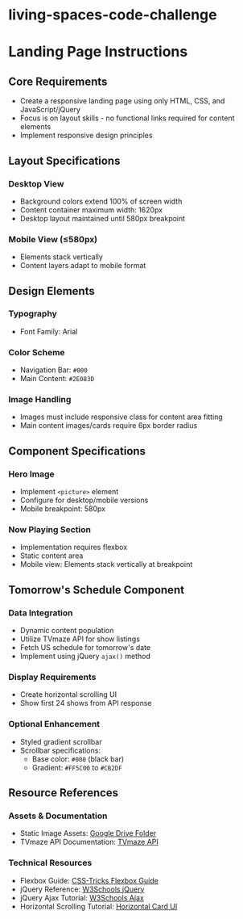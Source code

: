 # living-spaces-code-challenge

# Landing Page Instructions

## Core Requirements
- Create a responsive landing page using only HTML, CSS, and JavaScript/jQuery
- Focus is on layout skills - no functional links required for content elements
- Implement responsive design principles

## Layout Specifications
### Desktop View
- Background colors extend 100% of screen width
- Content container maximum width: 1620px
- Desktop layout maintained until 580px breakpoint

### Mobile View (≤580px)
- Elements stack vertically
- Content layers adapt to mobile format

## Design Elements

### Typography
- Font Family: Arial

### Color Scheme
- Navigation Bar: `#000`
- Main Content: `#2E083D`

### Image Handling
- Images must include responsive class for content area fitting
- Main content images/cards require 6px border radius

## Component Specifications

### Hero Image
- Implement `<picture>` element
- Configure for desktop/mobile versions
- Mobile breakpoint: 580px

### Now Playing Section
- Implementation requires flexbox
- Static content area
- Mobile view: Elements stack vertically at breakpoint


## Tomorrow's Schedule Component

### Data Integration
- Dynamic content population
- Utilize TVmaze API for show listings
- Fetch US schedule for tomorrow's date
- Implement using jQuery `ajax()` method

### Display Requirements
- Create horizontal scrolling UI
- Show first 24 shows from API response

### Optional Enhancement
- Styled gradient scrollbar
- Scrollbar specifications:
  - Base color: `#000` (black bar)
  - Gradient: `#FF5C00` to `#CB2DF`

## Resource References

### Assets & Documentation
- Static Image Assets: [Google Drive Folder](https://drive.google.com/drive/folders/1sH7VPsABdlvINT1b76iHvMUiMBvOMfGk)
- TVmaze API Documentation: [TVmaze API](https://www.tvmaze.com/api)

### Technical Resources
- Flexbox Guide: [CSS-Tricks Flexbox Guide](https://css-tricks.com/snippets/css/a-guide-to-flexbox/)
- jQuery Reference: [W3Schools jQuery](https://www.w3schools.com/jquery/)
- jQuery Ajax Tutorial: [W3Schools Ajax](https://www.w3schools.com/jquery/ajax_ajax.asp)
- Horizontal Scrolling Tutorial: [Horizontal Card UI](https://webdesign.tutsplus.com/horizontal-scrolling-card-ui-flexbox-and-css-grid--cms-41922t)
